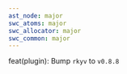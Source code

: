 ```yaml
---
ast_node: major
swc_atoms: major
swc_allocator: major
swc_common: major
---
```


feat(plugin): Bump `rkyv` to `v0.8.8`
